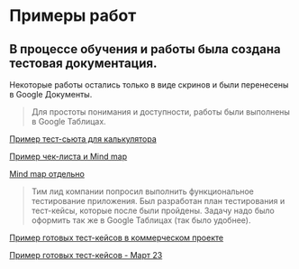 # Примеры работ
## В процессе обучения и работы была создана тестовая документация.
Некоторые работы остались только в виде скринов и были перенесены в Google Документы.

> Для простоты понимания и доступности, работы были выполнены в Google Таблицах.


[Пример тест-сьюта для калькулятора](https://docs.google.com/spreadsheets/d/1VJV9qiB9JkCKQZCe4h-vxDgoQ7AqCml2/edit?usp=sharing&ouid=117968326067238851544&rtpof=true&sd=true "Тест-сьют в гугл таблицах")

[Пример чек-листа и Mind map](https://docs.google.com/document/d/1jz9tkpcTNx2nObH81fI0YJnt7SfwiK0dZk3OHcjpV4c/edit?usp=sharing "")

[Mind map отдельно](https://ibb.co/1ZL3ZKV "Mind map в хорошем разрешении")

> Тим лид компании попросил выполнить функциональное тестирование приложения.
> Был разработан план тестирования и тест-кейсы, которые после были пройдены.
> Задачу надо было оформить так же в Google Таблицах (так было удобнее).

[Пример готовых тест-кейсов в коммерческом проекте](https://docs.google.com/spreadsheets/d/15Dme_3f33aal4EF8LvGVD4fdi4kllbBZEvklmxccXs0/edit?usp=sharing "Тест-кейсы из реального проекта")

[Пример готовых тест-кейсов - Март 23](https://docs.google.com/document/d/1hDdJn-Uo1VJOggyj7HFcc_Nfs9_cOiCOe0s9UYrV_FY/edit?usp=sharing "Ещё один реальный проект")
